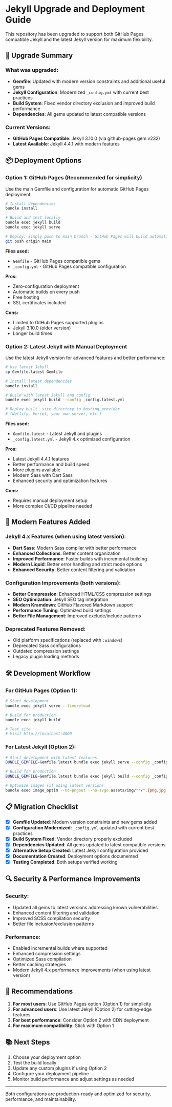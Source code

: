 # Jekyll Upgrade and Deployment Guide

This repository has been upgraded to support both GitHub Pages compatible Jekyll and the latest Jekyll version for maximum flexibility.

## 🔄 Upgrade Summary

### What was upgraded:
- **Gemfile**: Updated with modern version constraints and additional useful gems
- **Jekyll Configuration**: Modernized `_config.yml` with current best practices
- **Build System**: Fixed vendor directory exclusion and improved build performance
- **Dependencies**: All gems updated to latest compatible versions

### Current Versions:
- **GitHub Pages Compatible**: Jekyll 3.10.0 (via github-pages gem v232)
- **Latest Available**: Jekyll 4.4.1 with modern features

## 📦 Deployment Options

### Option 1: GitHub Pages (Recommended for simplicity)

Use the main Gemfile and configuration for automatic GitHub Pages deployment:

```bash
# Install dependencies
bundle install

# Build and test locally
bundle exec jekyll build
bundle exec jekyll serve

# Deploy: Simply push to main branch - GitHub Pages will build automatically
git push origin main
```

**Files used:**
- `Gemfile` - GitHub Pages compatible gems
- `_config.yml` - GitHub Pages compatible configuration

**Pros:**
- Zero-configuration deployment
- Automatic builds on every push
- Free hosting
- SSL certificates included

**Cons:**
- Limited to GitHub Pages supported plugins
- Jekyll 3.10.0 (older version)
- Longer build times

### Option 2: Latest Jekyll with Manual Deployment

Use the latest Jekyll version for advanced features and better performance:

```bash
# Use latest Jekyll
cp Gemfile.latest Gemfile

# Install latest dependencies
bundle install

# Build with latest Jekyll and config
bundle exec jekyll build --config _config.latest.yml

# Deploy built _site directory to hosting provider
# (Netlify, Vercel, your own server, etc.)
```

**Files used:**
- `Gemfile.latest` - Latest Jekyll and plugins
- `_config.latest.yml` - Jekyll 4.x optimized configuration

**Pros:**
- Latest Jekyll 4.4.1 features
- Better performance and build speed
- More plugins available
- Modern Sass with Dart Sass
- Enhanced security and optimization features

**Cons:**
- Requires manual deployment setup
- More complex CI/CD pipeline needed

## 🚀 Modern Features Added

### Jekyll 4.x Features (when using latest version):
- **Dart Sass**: Modern Sass compiler with better performance
- **Enhanced Collections**: Better content organization
- **Improved Performance**: Faster builds with incremental building
- **Modern Liquid**: Better error handling and strict mode options
- **Enhanced Security**: Better content filtering and validation

### Configuration Improvements (both versions):
- **Better Compression**: Enhanced HTML/CSS compression settings
- **SEO Optimization**: Jekyll SEO tag integration
- **Modern Kramdown**: GitHub Flavored Markdown support
- **Performance Tuning**: Optimized build settings
- **Better File Management**: Improved exclude/include patterns

### Deprecated Features Removed:
- Old platform specifications (replaced with `:windows`)
- Deprecated Sass configurations
- Outdated compression settings
- Legacy plugin loading methods

## 🛠️ Development Workflow

### For GitHub Pages (Option 1):
```bash
# Start development
bundle exec jekyll serve --livereload

# Build for production
bundle exec jekyll build

# Test site
# Visit http://localhost:4000
```

### For Latest Jekyll (Option 2):
```bash
# Start development with latest features
BUNDLE_GEMFILE=Gemfile.latest bundle exec jekyll serve --config _config.latest.yml --livereload

# Build for production
BUNDLE_GEMFILE=Gemfile.latest bundle exec jekyll build --config _config.latest.yml

# Optimize images (if using latest version)
bundle exec image_optim --no-pngout --no-svgo assets/img/**/*.{png,jpg,jpeg}
```

## 📋 Migration Checklist

- [x] **Gemfile Updated**: Modern version constraints and new gems added
- [x] **Configuration Modernized**: `_config.yml` updated with current best practices
- [x] **Build System Fixed**: Vendor directory properly excluded
- [x] **Dependencies Updated**: All gems updated to latest compatible versions
- [x] **Alternative Setup Created**: Latest Jekyll configuration provided
- [x] **Documentation Created**: Deployment options documented
- [x] **Testing Completed**: Both setups verified working

## 🔍 Security & Performance Improvements

### Security:
- Updated all gems to latest versions addressing known vulnerabilities
- Enhanced content filtering and validation
- Improved SCSS compilation security
- Better file inclusion/exclusion patterns

### Performance:
- Enabled incremental builds where supported
- Enhanced compression settings
- Optimized Sass compilation
- Better caching strategies
- Modern Jekyll 4.x performance improvements (when using latest version)

## 🎯 Recommendations

1. **For most users**: Use GitHub Pages option (Option 1) for simplicity
2. **For advanced users**: Use latest Jekyll (Option 2) for cutting-edge features
3. **For best performance**: Consider Option 2 with CDN deployment
4. **For maximum compatibility**: Stick with Option 1

## 📚 Next Steps

1. Choose your deployment option
2. Test the build locally
3. Update any custom plugins if using Option 2
4. Configure your deployment pipeline
5. Monitor build performance and adjust settings as needed

---

Both configurations are production-ready and optimized for security, performance, and maintainability.